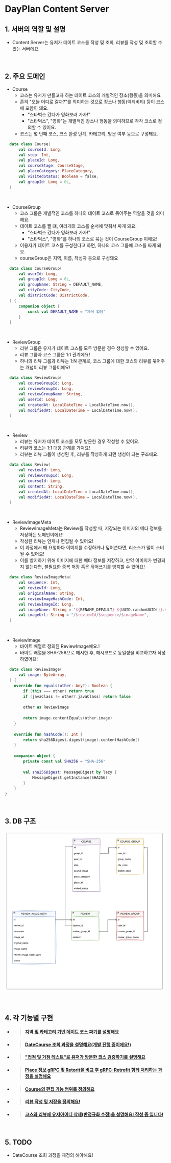 # DayPlan Content Server

## 1. 서버의 역할 및 설명
- Content Server는 유저가 데이트 코스를 작성 및 조회, 리뷰를 작성 및 조회할 수 있는 서버에요.

<br/>

## 2. 주요 도메인
- Course
  - 코스는 유저가 만들고자 하는 데이트 코스의 개별적인 장소(행동)을 의미해요
  - 흔히 "오늘 어디로 갈까?"를 의미하는 것으로 장소나 행동(액티비티) 등이 코스에 포함이 돼요.
    - "스타벅스 갔다가 영화보러 가자!"
    - "스타벅스", "영화"는 개별적인 장소나 행동을 의미하므로 각각 코스로 정의할 수 있어요.
  - 코스는 몇 번째 코스, 코스 완성 단계, 카테고리, 방문 여부 등으로 구성돼요.
``` kotlin
  data class Course(
      val courseId: Long,
      val step: Int,
      val placeId: Long,
      val courseStage: CourseStage,
      val placeCategory: PlaceCategory,
      val visitedStatus: Boolean = false,
      val groupId: Long = 0L,
  )
```
<br/>

- CourseGroup
  - 코스 그룹은 개별적인 코스를 하나의 데이트 코스로 묶어주는 역할을 것을 의미해요.
  - 데이트 코스를 짤 떄, 여러개의 코스를 순서에 맞춰서 짜게 돼요.
    - "스타벅스 갔다가 영화보러 가자!"
    - "스타벅스", "영화"를 하나의 코스로 묶는 것이 CourseGroup 이에요!
  - 이용자가 데이트 코스를 구성한다고 하면, 하나의 코스 그룹에 코스를 짜게 돼요. 
  - courseGroup은 지역, 이름, 작성자 등으로 구성돼요
``` kotlin
  data class CourseGroup(
      val userId: Long,
      val groupId: Long = 0L,
      val groupName: String = DEFAULT_NAME,
      val cityCode: CityCode,
      val districtCode: DistrictCode,
  ) {
      companion object {
          const val DEFAULT_NAME = "제목 없음"
      }
  }
```
<br/>

- ReviewGroup
  - 리뷰 그룹은 유저가 데이트 코스를 모두 방문한 경우 생성할 수 있어요.
  - 리뷰 그룹과 코스 그룹은 1:1 관계에요!
  - 하나의 리뷰 그룹과 리뷰는 1:N 관계로, 코스 그룹에 대한 코스의 리뷰를 묶어주는 개념이 리뷰 그룹이에요!
``` kotlin
  data class ReviewGroup(
      val courseGroupId: Long,
      val reviewGroupId: Long,
      val reviewGroupName: String,
      val userId: Long,
      val createdAt: LocalDateTime = LocalDateTime.now(),
      val modifiedAt: LocalDateTime = LocalDateTime.now(),
  )
```
<br/>

- Review
  - 리뷰는 유저가 데이트 코스를 모두 방문한 경우 작성할 수 있어요.
  - 리뷰와 코스는 1:1 대응 관계를 가져요!
  - 리뷰는 리뷰 그룹이 생성된 후, 리뷰를 작성하게 되면 생성이 되는 구조에요.
``` kotlin
  data class Review(
      val reviewId: Long,
      val reviewGroupId: Long,
      val courseId: Long,
      val content: String,
      val createdAt: LocalDateTime = LocalDateTime.now(),
      val modifiedAt: LocalDateTime = LocalDateTime.now(),
  )
```
<br/>

- ReviewImageMeta
  - ReviewImageMeta는 Review를 작성할 때, 저장되는 이미지의 메타 정보를 저장하는 도메인이에요!
  - 작성된 리뷰는 언제나 편집될 수 있어요!
  - 이 과정에서 매 요청마다 이미지를 수정하거나 덮어쓴다면, 리소스가 많이 소비될 수 있어요!
  - 이를 방지하기 위해 이미지에 대한 메타 정보를 저장하고, 만약 이미지가 변경되지 않는다면, 불필요한 중복 저장 혹은 덮어쓰기를 방지할 수 있어요!
``` kotlin
  data class ReviewImageMeta(
      val sequence: Int,
      val reviewId: Long,
      val originalName: String,
      val reviewImageHashCode: Int,
      val reviewImageId: Long,
      val imageName: String = "${RENAME_DEFAULT}-${UUID.randomUUID()}.${originalName.parseExtension()}",
      val imageUrl: String = "/$reviewId/$sequence/$imageName",
  )
```
<br/>

- ReviewImage
  - 바이트 배열로 정의된 ReviewImage에요.!
  - 바이트 배열을 SHA-256으로 해시한 후, 해시코드로 동일성을 비교하고자 작성하였어요!
``` kotlin
  data class ReviewImage(
      val image: ByteArray,
  ) {
    override fun equals(other: Any?): Boolean {
        if (this === other) return true
        if (javaClass != other?.javaClass) return false

        other as ReviewImage

        return image.contentEquals(other.image)
    }

    override fun hashCode(): Int {
        return sha256Digest.digest(image).contentHashCode()
    }

    companion object {
        private const val SHA256 = "SHA-256"

        val sha256Digest: MessageDigest by lazy {
            MessageDigest.getInstance(SHA256)
        }
    }
}
```
<br/>


## 3. DB 구조
![img.png](readme/image/Erd.png)

<br/>

## 4. 각 기능별 구현
- > #### [지역 및 카테고리 기반 데이트 코스 짜기를 설명해요](https://github.com/DayPlan-Team/dayplan-cotent-api/blob/main/readme/DateCourseSetting.md)

- > #### [DateCourse 조회 과정을 설명해요(개발 진행 중이에요!)](https://github.com/DayPlan-Team/dayplan-cotent-api/blob/main/readme/DateCourseSearch.md)

- > #### ["접점 및 거점 테스트"로 유저가 방문한 코스 검증하기를 설명해요](https://github.com/DayPlan-Team/dayplan-cotent-api/blob/main/readme/CourseVisited.md)

- > #### [Place 정보 gRPC 및 Retorit을 비교 후 gRPC-Retrofit 함께 처리하는 과정을 설명해요](https://github.com/DayPlan-Team/dayplan-cotent-api/blob/main/readme/PlaceRrpcVsRetrofit.md)

- > #### [Course의 편집 가능 범위를 정의해요](https://github.com/DayPlan-Team/dayplan-cotent-api/blob/main/readme/DateCourseEditRange.md)
  
- > #### [리뷰 작성 및 저장을 정의해요!](https://github.com/DayPlan-Team/dayplan-cotent-api/blob/main/readme/ReviewWrite.md)

- > #### [코스와 리뷰에 유저아이디 삭제(반정규화 수정)을 설명해요! 작성 중 입니다!]()
  
<br/>

## 5. TODO
- DateCourse 조회 과정을 재정의 해야해요!
